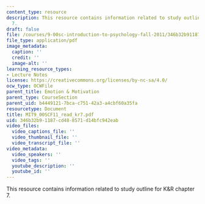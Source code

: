 ```yaml
---
content_type: resource
description: This resource contains information related to study outline for K&R chapter
  7.
draft: false
file: /courses/9-00sc-introduction-to-psychology-fall-2011/346b32b91187cd488571d14bfc942eab_MIT9_00SCF11_read_kr7.pdf
file_type: application/pdf
image_metadata:
  caption: ''
  credit: ''
  image-alt: ''
learning_resource_types:
- Lecture Notes
license: https://creativecommons.org/licenses/by-nc-sa/4.0/
ocw_type: OCWFile
parent_title: Emotion & Motivation
parent_type: CourseSection
parent_uid: b4449121-7bca-c751-42a3-a4cbf60a35fa
resourcetype: Document
title: MIT9_00SCF11_read_kr7.pdf
uid: 346b32b9-1187-cd48-8571-d14bfc942eab
video_files:
  video_captions_file: ''
  video_thumbnail_file: ''
  video_transcript_file: ''
video_metadata:
  video_speakers: ''
  video_tags: ''
  youtube_description: ''
  youtube_id: ''
---
```

This resource contains information related to study outline for K&R chapter 7.